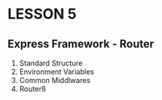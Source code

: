 # LESSON 5
## Express Framework - Router

1. Standard Structure
2. Environment Variables
3. Common Middlwares
4. Routerß